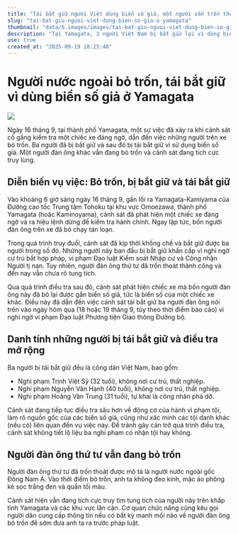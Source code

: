 ```yaml
---
title: "Tái bắt giữ người Việt dùng biển số giả, một người vẫn trốn thoát ở Yamagata"
slug: "tai-bat-giu-nguoi-viet-dung-bien-so-gia-o-yamagata"
thumbnail: "data/6.images/images/tai-bat-giu-nguoi-viet-dung-bien-so-gia-o-yamagata.webp"
description: "Tại Yamagata, 3 người Việt Nam bị bắt giữ lại vì dùng biển số giả trên xe sau khi trốn chạy khỏi lệnh kiểm tra của cảnh sát. Một người đàn ông Đông Nam Á khác vẫn đang bỏ trốn."
use: true
created_at: "2025-09-19 18:25:48"
---
```


# Người nước ngoài bỏ trốn, tái bắt giữ vì dùng biển số giả ở Yamagata

![](/images/20250919-22179699-tuy-000-1-view.webp)

Ngày 16 tháng 9, tại thành phố Yamagata, một sự việc đã xảy ra khi cảnh sát cố gắng kiểm tra một chiếc xe đáng ngờ, dẫn đến việc những người trên xe bỏ trốn. Ba người đã bị bắt giữ và sau đó bị tái bắt giữ vì sử dụng biển số giả. Một người đàn ông khác vẫn đang bỏ trốn và cảnh sát đang tích cực truy lùng.

## Diễn biến vụ việc: Bỏ trốn, bị bắt giữ và tái bắt giữ

Vào khoảng 6 giờ sáng ngày 16 tháng 9, gần lối ra Yamagata-Kamiyama của Đường cao tốc Trung tâm Tohoku tại khu vực Omoezawa, thành phố Yamagata (hoặc Kaminoyama), cảnh sát đã phát hiện một chiếc xe đáng ngờ và ra hiệu lệnh dừng để kiểm tra hành chính. Ngay lập tức, bốn người đàn ông trên xe đã bỏ chạy tán loạn.

Trong quá trình truy đuổi, cảnh sát đã kịp thời khống chế và bắt giữ được ba người trong số đó. Những người này ban đầu bị bắt giữ khẩn cấp vì nghi ngờ cư trú bất hợp pháp, vi phạm Đạo luật Kiểm soát Nhập cư và Công nhận Người tị nạn. Tuy nhiên, người đàn ông thứ tư đã trốn thoát thành công và đến nay vẫn chưa rõ tung tích.

Qua quá trình điều tra sau đó, cảnh sát phát hiện chiếc xe mà bốn người đàn ông này đã bỏ lại được gắn biển số giả, tức là biển số của một chiếc xe khác. Điều này đã dẫn đến việc cảnh sát tái bắt giữ ba người đàn ông nói trên vào ngày hôm qua (18 hoặc 19 tháng 9, tùy theo thời điểm báo cáo) vì nghi ngờ vi phạm Đạo luật Phương tiện Giao thông Đường bộ. 

## Danh tính những người bị tái bắt giữ và điều tra mở rộng

Ba người bị tái bắt giữ đều là công dân Việt Nam, bao gồm:
*   Nghi phạm Trịnh Việt Sỹ (32 tuổi), không nơi cư trú, thất nghiệp.
*   Nghi phạm Nguyễn Văn Hạnh (40 tuổi), không nơi cư trú, thất nghiệp.
*   Nghi phạm Hoàng Văn Trung (31 tuổi), tự khai là công nhân phá dỡ.

Cảnh sát đang tiếp tục điều tra sâu hơn về động cơ của hành vi phạm tội, làm rõ nguồn gốc của các biển số giả, cũng như xác minh các tội danh khác (nếu có) liên quan đến vụ việc này. Để tránh gây cản trở quá trình điều tra, cảnh sát không tiết lộ liệu ba nghi phạm có nhận tội hay không.

## Người đàn ông thứ tư vẫn đang bỏ trốn

Người đàn ông thứ tư đã trốn thoát được mô tả là người nước ngoài gốc Đông Nam Á. Vào thời điểm bỏ trốn, anh ta không đeo kính, mặc áo phông kẻ sọc trắng đen và quần tối màu. 

Cảnh sát hiện vẫn đang tích cực truy tìm tung tích của người này trên khắp tỉnh Yamagata và các khu vực lân cận. Cơ quan chức năng cũng kêu gọi người dân cung cấp thông tin nếu có bất kỳ manh mối nào về người đàn ông bỏ trốn để sớm đưa anh ta ra trước pháp luật.